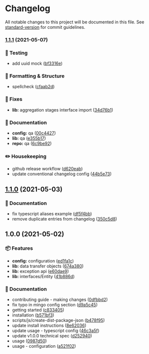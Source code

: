 # Changelog

All notable changes to this project will be documented in this file. See [standard-version](https://github.com/conventional-changelog/standard-version) for commit guidelines.

### [1.1.1](https://github.com/flex-development/dreepo/compare/v1.1.0...v1.1.1) (2021-05-07)


### :robot: Testing

* add uuid mock ([bf3316e](https://github.com/flex-development/dreepo/commit/bf3316ea2155e37719a849c089c1b954060a6e78))


### :nail_care: Formatting & Structure

* spellcheck ([cfaab2d](https://github.com/flex-development/dreepo/commit/cfaab2dc450cc06fb7fdf27f914ea49b021457b9))


### :bug: Fixes

* **lib:** aggregation stages interface import ([34d76b1](https://github.com/flex-development/dreepo/commit/34d76b185216df32987c4da4263671a919041e5a))


### :book: Documentation

* **config:** qa ([00c4427](https://github.com/flex-development/dreepo/commit/00c44279796fcc4c753e5803172dcae22dec4d73))
* **lib:** qa ([e355b17](https://github.com/flex-development/dreepo/commit/e355b178732699b8c7e10c787021d78e23bcd619))
* **repo:** qa ([6c9be92](https://github.com/flex-development/dreepo/commit/6c9be92be3c5982bbe3f018619c883cc8958abad))


### :pencil2: Housekeeping

* github release workflow ([d620eab](https://github.com/flex-development/dreepo/commit/d620eabc91ef7e94d25d73e2ca9be70bfc9da156))
* update conventional changelog config ([44b5e73](https://github.com/flex-development/dreepo/commit/44b5e73fa3418b375fea350b7ac2f1609e20fc3a))

## [1.1.0](https://github.com/flex-development/dreepo/compare/v1.0.0...v1.1.0) (2021-05-03)


### :book: Documentation

* fix typescript aliases example ([df5f4bb](https://github.com/flex-development/dreepo/commit/df5f4bb192f2263db16dfa165f27bc5f7059e8f7))
* remove duplicate entries from changelog ([350c5d8](https://github.com/flex-development/dreepo/commit/350c5d89bb0ae2e5d80d1362c90dd38b65edb04c))

## 1.0.0 (2021-05-02)


### :package: Features

* **config:** configuration ([ed1fa1c](https://github.com/flex-development/dreepo/commit/ed1fa1c258f69f5607b66f48bc16789b301630b2))
* **lib:** data transfer objects ([674a380](https://github.com/flex-development/dreepo/commit/674a38087e3b0fe243bba606365699961e3a73ea))
* **lib:** exception api ([e60dae9](https://github.com/flex-development/dreepo/commit/e60dae9dc8394a92130de46b22a9fa8b3e342f2f))
* **lib:** interfaces/Entity ([41b886d](https://github.com/flex-development/dreepo/commit/41b886dba74d78e65380806c93b54569b183a62b))


### :book: Documentation

* contributing guide - making changes ([0dfbbd2](https://github.com/flex-development/dreepo/commit/0dfbbd23647a8f9d223e66cabfac0d2ad003fb6d))
* fix typo in mingo config section ([d9a5c45](https://github.com/flex-development/dreepo/commit/d9a5c452472733cbc6cb2b7136ea81bb724d2d87))
* getting started ([c833405](https://github.com/flex-development/dreepo/commit/c833405a7ef30673fc3a8202cf60eb0988d37baa))
* installation ([b571bf3](https://github.com/flex-development/dreepo/commit/b571bf340f3a59fa5e085ed37a070732ed5fc9cb))
* scripts/js/create-dist-package-json ([b478f95](https://github.com/flex-development/dreepo/commit/b478f95952e28c278cb82b127d27e625e2b489d7))
* update install instructions ([8e62036](https://github.com/flex-development/dreepo/commit/8e62036a675f2e415ca46c434447b60abc741d93))
* update usage - typescript config ([46c3a5f](https://github.com/flex-development/dreepo/commit/46c3a5f59602e27b68ec3f91e5d97aac3b16c8c2))
* update v1.0.0 technical spec ([d252940](https://github.com/flex-development/dreepo/commit/d252940efd1ef8fab9950ce57288e5d14e70bf61))
* usage ([0987d50](https://github.com/flex-development/dreepo/commit/0987d506dc23500b60dff66a1f5d439adbe8fb7d))
* usage - configuration ([a521f02](https://github.com/flex-development/dreepo/commit/a521f02ca0426aa173b5214c97526203e96ce337))
